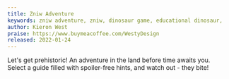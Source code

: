 ```yaml
---
title: Zniw Adventure
keywords: zniw adventure, zniw, dinosaur game, educational dinosaur, 
author: Kieron West
praise: https://www.buymeacoffee.com/WestyDesign
released: 2022-01-24
---
```


Let's get prehistoric! An adventure in the land before time awaits you.
Select a guide filled with spoiler-free hints, and watch out - they bite!
